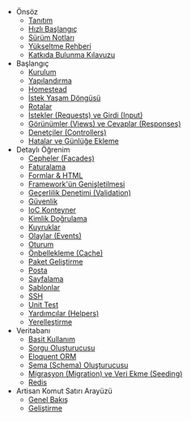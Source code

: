 - Önsöz
    - [Tanıtım](/docs/introduction)
    - [Hızlı Başlangıç](/docs/quick)
    - [Sürüm Notları](/docs/releases)
    - [Yükseltme Rehberi](/docs/upgrade)
    - [Katkıda Bulunma Kılavuzu](/docs/contributions)
- Başlangıç
    - [Kurulum](/docs/installation)
    - [Yapılandırma](/docs/configuration)
    - [Homestead](/docs/homestead)
    - [İstek Yaşam Döngüsü](/docs/lifecycle)
    - [Rotalar](/docs/routing)
    - [İstekler (Requests) ve Girdi (Input)](/docs/requests)
    - [Görünümler (Views) ve Cevaplar (Responses)](/docs/responses)
    - [Denetçiler (Controllers)](/docs/controllers)
    - [Hatalar ve Günlüğe Ekleme](/docs/errors)
- Detaylı Öğrenim
    - [Cepheler (Facades)](/docs/facades)
    - [Faturalama](/docs/billing)
    - [Formlar & HTML](/docs/html)
    - [Framework'ün Genişletilmesi](/docs/extending)
    - [Geçerlilik Denetimi (Validation)](/docs/validation)
    - [Güvenlik](/docs/security)
    - [IoC Konteyner](/docs/ioc)
    - [Kimlik Doğrulama](/docs/security)
    - [Kuyruklar](/docs/queues)
    - [Olaylar (Events)](/docs/events)
    - [Oturum](/docs/session)
    - [Önbellekleme (Cache)](/docs/cache)
    - [Paket Geliştirme](/docs/packages)
    - [Posta](/docs/mail)
    - [Sayfalama](/docs/pagination)
    - [Şablonlar](/docs/templates)
    - [SSH](/docs/ssh)
    - [Unit Test](/docs/testing)
    - [Yardımcılar (Helpers)](/docs/helpers)
    - [Yerelleştirme](/docs/localization)
- Veritabanı
    - [Basit Kullanım](/docs/database)
    - [Sorgu Oluşturucusu](/docs/queries)
    - [Eloquent ORM](/docs/eloquent)
    - [Şema (Schema) Oluşturucusu](/docs/schema)
    - [Migrasyon (Migration) ve Veri Ekme (Seeding)](/docs/migrations)
    - [Redis](/docs/redis)
- Artisan Komut Satırı Arayüzü
    - [Genel Bakış](/docs/artisan)
    - [Geliştirme](/docs/commands)
